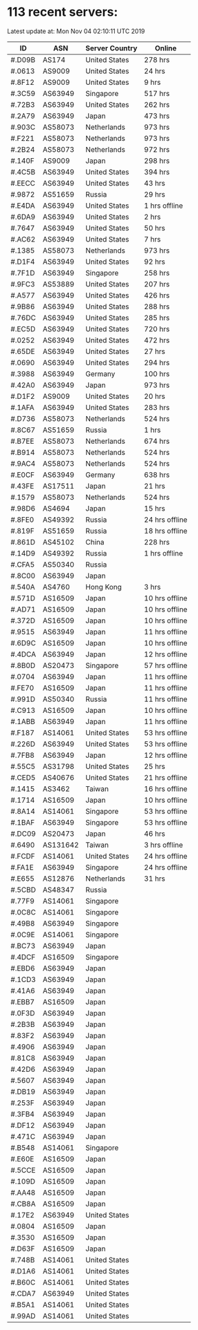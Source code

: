 # 113 recent servers:

Latest update at: Mon Nov 04 02:10:11 UTC 2019

| ID | ASN | Server Country | Online |
| -- | --- | -------------- | ------ |
| #.D09B | AS174 | United States | 278 hrs |
| #.0613 | AS9009 | United States | 24 hrs |
| #.8F12 | AS9009 | United States | 9 hrs |
| #.3C59 | AS63949 | Singapore | 517 hrs |
| #.72B3 | AS63949 | United States | 262 hrs |
| #.2A79 | AS63949 | Japan | 473 hrs |
| #.903C | AS58073 | Netherlands | 973 hrs |
| #.F221 | AS58073 | Netherlands | 973 hrs |
| #.2B24 | AS58073 | Netherlands | 972 hrs |
| #.140F | AS9009 | Japan | 298 hrs |
| #.4C5B | AS63949 | United States | 394 hrs |
| #.EECC | AS63949 | United States | 43 hrs |
| #.9872 | AS51659 | Russia | 29 hrs |
| #.E4DA | AS63949 | United States | 1 hrs offline |
| #.6DA9 | AS63949 | United States | 2 hrs |
| #.7647 | AS63949 | United States | 50 hrs |
| #.AC62 | AS63949 | United States | 7 hrs |
| #.1385 | AS58073 | Netherlands | 973 hrs |
| #.D1F4 | AS63949 | United States | 92 hrs |
| #.7F1D | AS63949 | Singapore | 258 hrs |
| #.9FC3 | AS53889 | United States | 207 hrs |
| #.A577 | AS63949 | United States | 426 hrs |
| #.9B86 | AS63949 | United States | 288 hrs |
| #.76DC | AS63949 | United States | 285 hrs |
| #.EC5D | AS63949 | United States | 720 hrs |
| #.0252 | AS63949 | United States | 472 hrs |
| #.65DE | AS63949 | United States | 27 hrs |
| #.0690 | AS63949 | United States | 294 hrs |
| #.3988 | AS63949 | Germany | 100 hrs |
| #.42A0 | AS63949 | Japan | 973 hrs |
| #.D1F2 | AS9009 | United States | 20 hrs |
| #.1AFA | AS63949 | United States | 283 hrs |
| #.D736 | AS58073 | Netherlands | 524 hrs |
| #.8C67 | AS51659 | Russia | 1 hrs |
| #.B7EE | AS58073 | Netherlands | 674 hrs |
| #.B914 | AS58073 | Netherlands | 524 hrs |
| #.9AC4 | AS58073 | Netherlands | 524 hrs |
| #.E0CF | AS63949 | Germany | 638 hrs |
| #.43FE | AS17511 | Japan | 21 hrs |
| #.1579 | AS58073 | Netherlands | 524 hrs |
| #.98D6 | AS4694 | Japan | 15 hrs |
| #.8FE0 | AS49392 | Russia | 24 hrs offline |
| #.819F | AS51659 | Russia | 18 hrs offline |
| #.861D | AS45102 | China | 228 hrs |
| #.14D9 | AS49392 | Russia | 1 hrs offline |
| #.CFA5 | AS50340 | Russia | |
| #.8C00 | AS63949 | Japan | |
| #.540A | AS4760 | Hong Kong | 3 hrs |
| #.571D | AS16509 | Japan | 10 hrs offline |
| #.AD71 | AS16509 | Japan | 10 hrs offline |
| #.372D | AS16509 | Japan | 10 hrs offline |
| #.9515 | AS63949 | Japan | 11 hrs offline |
| #.6D9C | AS16509 | Japan | 10 hrs offline |
| #.4DCA | AS63949 | Japan | 12 hrs offline |
| #.8B0D | AS20473 | Singapore | 57 hrs offline |
| #.0704 | AS63949 | Japan | 11 hrs offline |
| #.FE70 | AS16509 | Japan | 11 hrs offline |
| #.991D | AS50340 | Russia | 11 hrs offline |
| #.C913 | AS16509 | Japan | 10 hrs offline |
| #.1ABB | AS63949 | Japan | 11 hrs offline |
| #.F187 | AS14061 | United States | 53 hrs offline |
| #.226D | AS63949 | United States | 53 hrs offline |
| #.7FB8 | AS63949 | Japan | 12 hrs offline |
| #.55C5 | AS31798 | United States | 25 hrs |
| #.CED5 | AS40676 | United States | 21 hrs offline |
| #.1415 | AS3462 | Taiwan | 16 hrs offline |
| #.1714 | AS16509 | Japan | 10 hrs offline |
| #.8A14 | AS14061 | Singapore | 53 hrs offline |
| #.1BAF | AS63949 | Singapore | 53 hrs offline |
| #.DC09 | AS20473 | Japan | 46 hrs |
| #.6490 | AS131642 | Taiwan | 3 hrs offline |
| #.FCDF | AS14061 | United States | 24 hrs offline |
| #.FA1E | AS63949 | Singapore | 24 hrs offline |
| #.E655 | AS12876 | Netherlands | 31 hrs |
| #.5CBD | AS48347 | Russia | |
| #.77F9 | AS14061 | Singapore | |
| #.0C8C | AS14061 | Singapore | |
| #.49B8 | AS63949 | Singapore | |
| #.0C9E | AS14061 | Singapore | |
| #.BC73 | AS63949 | Japan | |
| #.4DCF | AS16509 | Singapore | |
| #.EBD6 | AS63949 | Japan | |
| #.1CD3 | AS63949 | Japan | |
| #.41A6 | AS63949 | Japan | |
| #.EBB7 | AS16509 | Japan | |
| #.0F3D | AS63949 | Japan | |
| #.2B3B | AS63949 | Japan | |
| #.83F2 | AS63949 | Japan | |
| #.4906 | AS63949 | Japan | |
| #.81C8 | AS63949 | Japan | |
| #.42D6 | AS63949 | Japan | |
| #.5607 | AS63949 | Japan | |
| #.DB19 | AS63949 | Japan | |
| #.253F | AS63949 | Japan | |
| #.3FB4 | AS63949 | Japan | |
| #.DF12 | AS63949 | Japan | |
| #.471C | AS63949 | Japan | |
| #.B548 | AS14061 | Singapore | |
| #.E60E | AS16509 | Japan | |
| #.5CCE | AS16509 | Japan | |
| #.109D | AS16509 | Japan | |
| #.AA48 | AS16509 | Japan | |
| #.CB8A | AS16509 | Japan | |
| #.17E2 | AS63949 | United States | |
| #.0804 | AS16509 | Japan | |
| #.3530 | AS16509 | Japan | |
| #.D63F | AS16509 | Japan | |
| #.748B | AS14061 | United States | |
| #.D1A6 | AS14061 | United States | |
| #.B60C | AS14061 | United States | |
| #.CDA7 | AS63949 | United States | |
| #.B5A1 | AS14061 | United States | |
| #.99AD | AS14061 | United States | |

